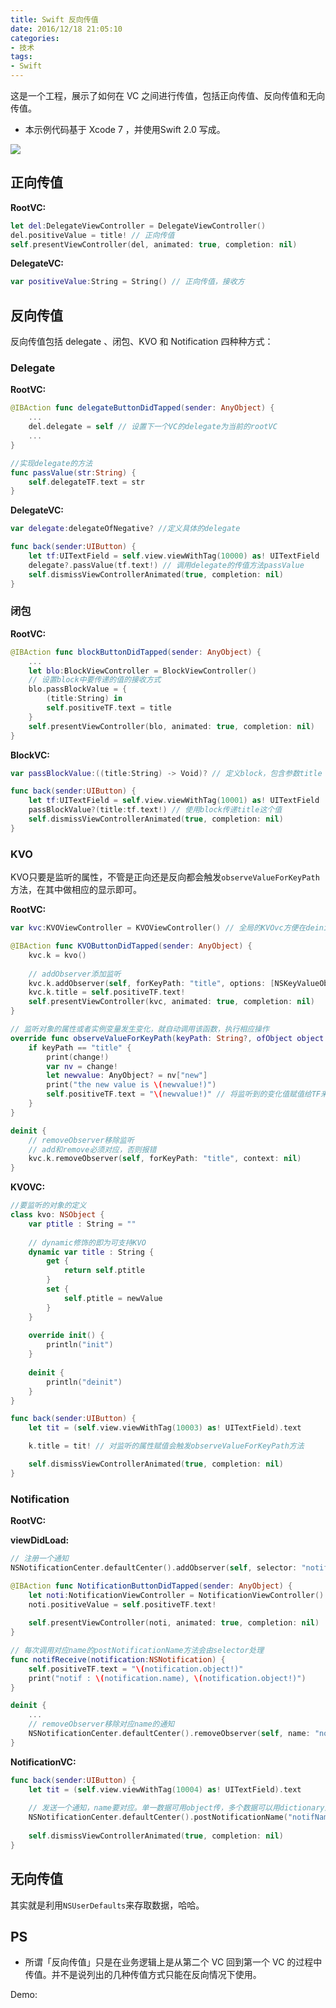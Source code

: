 ```yaml
---
title: Swift 反向传值
date: 2016/12/18 21:05:10
categories:
- 技术
tags:
- Swift
---
```


这是一个工程，展示了如何在 VC 之间进行传值，包括正向传值、反向传值和无向传值。

* 本示例代码基于 Xcode 7 ，并使用Swift 2.0 写成。

![](http://pics.naaln.com/blog/2019-01-14-032309.gif-basicBlog)

## 正向传值

**RootVC:**

```swift
let del:DelegateViewController = DelegateViewController()
del.positiveValue = title! // 正向传值
self.presentViewController(del, animated: true, completion: nil)
```

**DelegateVC:**

```swift
var positiveValue:String = String() // 正向传值，接收方
```

## 反向传值

反向传值包括 delegate 、闭包、KVO 和 Notification 四种种方式：

### Delegate

**RootVC:**

```swift
@IBAction func delegateButtonDidTapped(sender: AnyObject) {
    ...
    del.delegate = self // 设置下一个VC的delegate为当前的rootVC
    ...
}
```

```swift
//实现delegate的方法
func passValue(str:String) {
    self.delegateTF.text = str
}
```

**DelegateVC:**

```swift
var delegate:delegateOfNegative? //定义具体的delegate
```

```swift
func back(sender:UIButton) {
    let tf:UITextField = self.view.viewWithTag(10000) as! UITextField
    delegate?.passValue(tf.text!) // 调用delegate的传值方法passValue
    self.dismissViewControllerAnimated(true, completion: nil)
}
```

### 闭包

**RootVC:**

```swift
@IBAction func blockButtonDidTapped(sender: AnyObject) {
    ...
    let blo:BlockViewController = BlockViewController()
    // 设置block中要传递的值的接收方式
    blo.passBlockValue = {
        (title:String) in
        self.positiveTF.text = title
    }
    self.presentViewController(blo, animated: true, completion: nil)
}
```

**BlockVC:**

```swift
var passBlockValue:((title:String) -> Void)? // 定义block，包含参数title
```

```swift
func back(sender:UIButton) {
    let tf:UITextField = self.view.viewWithTag(10001) as! UITextField
    passBlockValue?(title:tf.text!) // 使用block传递title这个值
    self.dismissViewControllerAnimated(true, completion: nil)
}
```

### KVO

KVO只要是监听的属性，不管是正向还是反向都会触发`observeValueForKeyPath`方法，在其中做相应的显示即可。

**RootVC:**

```swift
var kvc:KVOViewController = KVOViewController() // 全局的KVOvc方便在deinit时removeobserver
```

```swift
@IBAction func KVOButtonDidTapped(sender: AnyObject) {
    kvc.k = kvo()
       
    // addObserver添加监听
    kvc.k.addObserver(self, forKeyPath: "title", options: [NSKeyValueObservingOptions.Old, NSKeyValueObservingOptions.New], context: nil)
    kvc.k.title = self.positiveTF.text!
    self.presentViewController(kvc, animated: true, completion: nil)
}
```

```swift
// 监听对象的属性或者实例变量发生变化，就自动调用该函数，执行相应操作
override func observeValueForKeyPath(keyPath: String?, ofObject object: AnyObject?, change: [String : AnyObject]?, context: UnsafeMutablePointer<Void>) {
    if keyPath == "title" {
        print(change!)
        var nv = change!
        let newvalue: AnyObject? = nv["new"]
        print("the new value is \(newvalue!)")
        self.positiveTF.text = "\(newvalue!)" // 将监听到的变化值赋值给TF来显示
    }
}

deinit {
    // removeObserver移除监听
    // add和remove必须对应，否则报错
    kvc.k.removeObserver(self, forKeyPath: "title", context: nil)
}
```

**KVOVC:**

```swift
//要监听的对象的定义
class kvo: NSObject {
    var ptitle : String = ""
   
    // dynamic修饰的即为可支持KVO
    dynamic var title : String {
        get {
            return self.ptitle
        }
        set {
            self.ptitle = newValue
        }
    }
   
    override init() {
        println("init")
    }
   
    deinit {
        println("deinit")
    }
}
```

```swift
func back(sender:UIButton) {
    let tit = (self.view.viewWithTag(10003) as! UITextField).text

    k.title = tit! // 对监听的属性赋值会触发observeValueForKeyPath方法

    self.dismissViewControllerAnimated(true, completion: nil)
}
```

### Notification

**RootVC:**

**viewDidLoad:**

```swift
// 注册一个通知
NSNotificationCenter.defaultCenter().addObserver(self, selector: "notifReceive:", name: "notifName", object: nil)
```

```swift
@IBAction func NotificationButtonDidTapped(sender: AnyObject) {
    let noti:NotificationViewController = NotificationViewController()
    noti.positiveValue = self.positiveTF.text!
       
    self.presentViewController(noti, animated: true, completion: nil)   
}

// 每次调用对应name的postNotificationName方法会由selector处理
func notifReceive(notification:NSNotification) {
    self.positiveTF.text = "\(notification.object!)"
    print("notif : \(notification.name), \(notification.object!)")
}

deinit {
    ...
    // removeObserver移除对应name的通知
    NSNotificationCenter.defaultCenter().removeObserver(self, name: "notifName", object: nil)
}
```

**NotificationVC:**

```swift
func back(sender:UIButton) {
    let tit = (self.view.viewWithTag(10004) as! UITextField).text
       
    // 发送一个通知，name要对应。单一数据可用object传，多个数据可以用dictionary放进userInfo传
    NSNotificationCenter.defaultCenter().postNotificationName("notifName", object: tit, userInfo: nil)
   
    self.dismissViewControllerAnimated(true, completion: nil)
}
```

## 无向传值

其实就是利用`NSUserDefaults`来存取数据，哈哈。

## PS

* 所谓「反向传值」只是在业务逻辑上是从第二个 VC 回到第一个 VC 的过程中传值。并不是说列出的几种传值方式只能在反向情况下使用。

Demo: [](https://github.com/LinusLing/DifferentWaysToPassValueSwift)